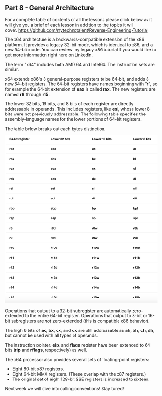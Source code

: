 ## Part 8 - General Architecture

For a complete table of contents of all the lessons please click below as it will give you a brief of each lesson in addition to the topics it will cover.&nbsp;https://github.com/mytechnotalent/Reverse-Engineering-Tutorial

The x64 architecture is a backwards-compatible extension of the x86 platform. It provides a legacy 32-bit mode, which is identical to x86, and a new 64-bit mode.&nbsp;You can review my legacy x86 tutorial if you would like to get more information right here on LinkedIn.

The term "x64" includes both AMD 64 and Intel64. The instruction sets are similar.

x64 extends x86's 8 general-purpose registers to be 64-bit, and adds 8 new 64-bit registers. The 64-bit registers have names beginning with "__r__", so for example the 64-bit extension of __eax__ is called __rax__. The new registers are named __r8__ through __r15__.

The lower 32 bits, 16 bits, and 8 bits of each register are directly addressable in operands. This includes registers, like __esi__, whose lower 8 bits were not previously addressable. The following table specifies the assembly-language names for the lower portions of 64-bit registers.

The table below breaks out each bytes distinction.

<div class="slate-resizable-image-embed slate-image-embed__resize-full-width"><img src="/imgs/1538735142722.jpg"/></div>

Operations that output to a 32-bit subregister are automatically zero-extended to the entire 64-bit register. Operations that output to 8-bit or 16-bit subregisters are _not_ zero-extended (this is compatible x86 behavior).

The high 8 bits of __ax__, __bx__, __cx__, and __dx__ are still addressable as __ah__, __bh__, __ch__, __dh__, but cannot be used with all types of operands.

The instruction pointer, __eip__, and __flags__ register have been extended to 64 bits (__rip__ and __rflags__, respectively) as well.

The x64 processor also provides several sets of floating-point registers:

*   Eight 80-bit x87 registers.
*   Eight 64-bit MMX registers. (These overlap with the x87 registers.)
*   The original set of eight 128-bit SSE registers is increased to sixteen.

Next week we will dive into calling conventions! Stay tuned!